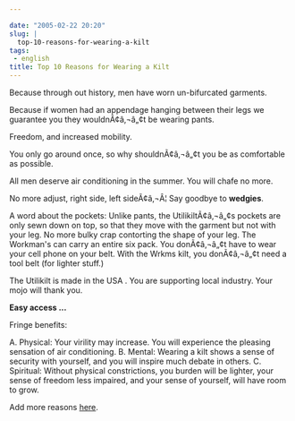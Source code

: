 ```yaml
---

date: "2005-02-22 20:20"
slug: |
  top-10-reasons-for-wearing-a-kilt
tags:
 - english
title: Top 10 Reasons for Wearing a Kilt
---
```


Because through out history, men have worn un-bifurcated garments.

Because if women had an appendage hanging between their legs we
guarantee you they wouldnÃ¢â‚¬â„¢t be wearing pants.

Freedom, and increased mobility.

You only go around once, so why shouldnÃ¢â‚¬â„¢t you be as comfortable
as possible.

All men deserve air conditioning in the summer. You will chafe no more.

No more adjust, right side, left sideÃ¢â‚¬Â¦ Say goodbye to **wedgies**.

A word about the pockets: Unlike pants, the UtilikiltÃ¢â‚¬â„¢s pockets
are only sewn down on top, so that they move with the garment but not
with your leg. No more bulky crap contorting the shape of your leg. The
Workman's can carry an entire six pack. You donÃ¢â‚¬â„¢t have to wear
your cell phone on your belt. With the Wrkms kilt, you donÃ¢â‚¬â„¢t need
a tool belt (for lighter stuff.)

The Utilikilt is made in the USA . You are supporting local industry.
Your mojo will thank you.

**Easy access ...**

Fringe benefits:

A. Physical: Your virility may increase. You will experience the
pleasing sensation of air conditioning. B. Mental: Wearing a kilt shows
a sense of security with yourself, and you will inspire much debate in
others. C. Spiritual: Without physical constrictions, you burden will be
lighter, your sense of freedom less impaired, and your sense of
yourself, will have room to grow.

Add more reasons [here](https://secure.utilikilts.com/uktop10.htm).
